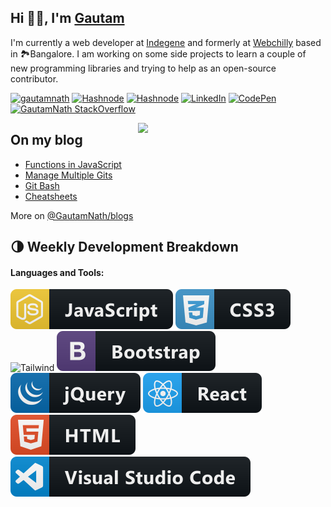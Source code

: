 ## Hi 👋🏻, I'm [Gautam](https://gautamnath.netlify.app/)

I'm currently a web developer at [Indegene](https://www.indegene.com/) and formerly at [Webchilly](https://www.webchily.com/) based in 🏞️Bangalore. I am working on some side projects to learn a couple of new programming libraries and trying to help as an open-source contributor.

[![gautamnath](https://img.shields.io/badge/gautamnath%20-in-F80000?style=for-the-badge&logo=google%20chrome&logoColor=white)](https://gautamnath.netlify.app/)
[![Hashnode](https://img.shields.io/badge/Hashnode-12100E?style=for-the-badge&logo=medium&logoColor=white)](https://webdev-gautam.medium.com)
[![Hashnode](https://img.shields.io/badge/Hashnode-2962FF?style=for-the-badge&logo=hashnode&logoColor=white)](https://gautamnath.hashnode.dev/)
[![LinkedIn](https://img.shields.io/badge/linkedin-%230077B5.svg?style=for-the-badge&logo=linkedin&logoColor=white)](https://www.linkedin.com/in/webdev-gautam/)
[![CodePen](https://img.shields.io/badge/Codepen-000000?style=for-the-badge&logo=codepen&logoColor=white)](https://codepen.io/webdev-gautam)
[![GautamNath StackOverflow](https://stackoverflow-badge.herokuapp.com/api/StackOverflowBadge/12372702)](https://stackoverflow.com/users/12372702/gautam)

<img align="right" src="https://c.tenor.com/Gfm1uaH_0-cAAAAC/code-its-fun-its-fun.gif" width="300"/>

On my blog
---

- [Functions in JavaScript](https://medium.com/@webdev-gautam/different-types-of-functions-in-javascript-and-their-fancy-names-550d10bc31b8)
- [Manage Multiple Gits](https://gautamnath.hashnode.dev/add-manage-multiple-git-accounts-2-steps)
- [Git Bash](https://gautamnath.hashnode.dev/git-bash-basics-cheat-sheet-with-images)
- [Cheatsheets](https://gautamnath.hashnode.dev/markdown-cheatsheet-for-you)

More on [@GautamNath/blogs](https://hashnode.com/@GautamNath)

🌗 Weekly Development Breakdown
---

#### Languages and Tools:
![JavaScript](https://github.com/MikeCodesDotNET/ColoredBadges/raw/master/svg/dev/languages/js.svg) 
![CSS](https://raw.githubusercontent.com/MikeCodesDotNET/ColoredBadges/master/svg/dev/languages/css3.svg)
![Tailwind](https://img.shields.io/badge/Tailwind_CSS-38B2AC?style=for-the-badge&logo=tailwind-css&logoColor=white)
![Bootstrap](https://raw.githubusercontent.com/MikeCodesDotNET/ColoredBadges/master/svg/dev/frameworks/bootstrap.svg)
![jQuery](https://raw.githubusercontent.com/MikeCodesDotNET/ColoredBadges/master/svg/dev/frameworks/jquery.svg)
![React](https://raw.githubusercontent.com/MikeCodesDotNET/ColoredBadges/master/svg/dev/frameworks/react.svg)
![HTML](https://raw.githubusercontent.com/MikeCodesDotNET/ColoredBadges/master/svg/dev/languages/html.svg)
![VS Code](https://raw.githubusercontent.com/MikeCodesDotNET/ColoredBadges/master/svg/dev/tools/visualstudio_code.svg)

<!--**gautamnath-in/gautamnath-in** is a ✨ _special_ ✨ repository because its `README.md` (this file) appears on your GitHub profile.

Here are some ideas to get you started:

- 🔭 I’m currently working on ...
- 🌱 I’m currently learning ...
- 👯 I’m looking to collaborate on ...
- 🤔 I’m looking for help with ...
- 💬 Ask me about ...
- 📫 How to reach me: ...
- 😄 Pronouns: ...
- ⚡ Fun fact: ...
-->
